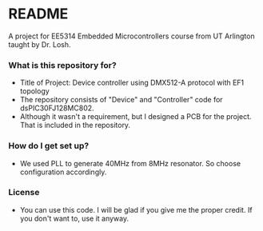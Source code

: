 # README #

A project for EE5314 Embedded Microcontrollers course from UT Arlington taught by Dr. Losh.

### What is this repository for? ###

* Title of Project: Device controller using DMX512-A protocol with EF1 topology
* The repository consists of "Device" and "Controller" code for dsPIC30FJ128MC802.
* Although it wasn't a requirement, but I designed a PCB for the project. That is included in the repository.

### How do I get set up? ###

* We used PLL to generate 40MHz from 8MHz resonator. So choose configuration accordingly.

### License ###

* You can use this code. I will be glad if you give me the proper credit. If you don't want to, use it anyway.
